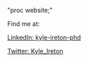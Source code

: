 "proc website;"


Find me at:

[LinkedIn: kyle-ireton-phd](https://www.linkedin.com/in/kyle-ireton-phd/)

[Twitter: Kyle_Ireton](https://twitter.com/Kyle_Ireton)

